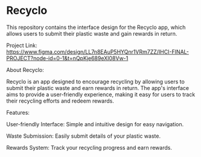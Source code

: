 # Recyclo

This repository contains the interface design for the Recyclo app, which allows users to submit their plastic waste and gain rewards in return.

Project Link: 
https://www.figma.com/design/LL7n8EAuP5HYQnr1VRm7ZZ/IHCI-FINAL-PROJECT?node-id=0-1&t=nQpKje689eXI08Vw-1



About Recyclo: 

Recyclo is an app designed to encourage recycling by allowing users to submit their plastic waste and earn rewards in return. The app's interface aims to provide a user-friendly experience, making it easy for users to track their recycling efforts and redeem rewards.



Features: 

User-friendly Interface: Simple and intuitive design for easy navigation.

Waste Submission: Easily submit details of your plastic waste.

Rewards System: Track your recycling progress and earn rewards.
